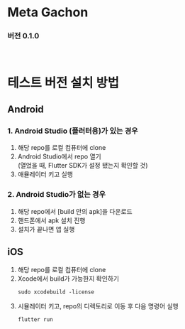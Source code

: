 # Meta Gachon

### 버전 0.1.0

<br>

# 테스트 버전 설치 방법

## Android

### 1. Android Studio (플러터용)가 있는 경우
1. 해당 repo를 로컬 컴퓨터에 clone
2. Android Studio에서 repo 열기<br>
   (열었을 때, Flutter SDK가 설정 됐는지 확인할 것)
3. 애뮬레이터 키고 실행

### 2. Android Studio가 없는 경우
1. 해당 repo에서 [build 안의 apk]을 다운로드
2. 핸드폰에서 apk 설치 진행
3. 설치가 끝나면 앱 실행

## iOS

1. 해당 repo를 로컬 컴퓨터에 clone
2. Xcode에서 build가 가능한지 확인하기
   ```shell
   sudo xcodebuild -license
   ```
3. 시뮬레이터 키고, repo의 디렉토리로 이동 후 다음 명령어 실행
   ```shell
   flutter run
   ```